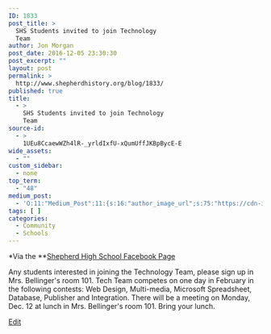 ```yaml
---
ID: 1833
post_title: >
  SHS Students invited to join Technology
  Team
author: Jon Morgan
post_date: 2016-12-05 23:30:30
post_excerpt: ""
layout: post
permalink: >
  http://www.shepherdhistory.org/blog/1833/
published: true
title:
  - >
    SHS Students invited to join Technology
    Team
source-id:
  - >
    1UEu8CcaewWZh4lR-_yrldIxfU-xQumUffJKBpBycE-E
wide_assets:
  - ""
custom_sidebar:
  - none
top_term:
  - "48"
medium_post:
  - 'O:11:"Medium_Post":11:{s:16:"author_image_url";s:75:"https://cdn-images-1.medium.com/fit/c/200/200/1*SqJTY-3vzTSKsiqc5-cV_A.jpeg";s:10:"author_url";s:28:"https://medium.com/@morga2ja";s:11:"byline_name";N;s:12:"byline_email";N;s:10:"cross_link";s:2:"no";s:2:"id";s:12:"506b24a0efea";s:21:"follower_notification";s:2:"no";s:7:"license";s:19:"all-rights-reserved";s:14:"publication_id";s:12:"f45ad4d6ec92";s:6:"status";s:5:"draft";s:3:"url";s:41:"https://medium.com/@morga2ja/506b24a0efea";}'
tags: [ ]
categories:
  - Community
  - Schools
---
```

*Via the **[Shepherd High School Facebook Page](https://www.facebook.com/shepherdmihs/?fref=nf)

Any students interested in joining the Technology Team, please sign up in Mrs. Bellinger's room 101. Tech Team competes on one day in February in the following contests: Web Design, Multi-media, Microsoft Spreadsheet, Database, Publisher and Integration. There will be a meeting on Monday, Dec. 12 at lunch in Mrs. Bellinger's room 101. Bring your lunch.

[Edit](https://docs.google.com/document/d/1UEu8CcaewWZh4lR-_yrldIxfU-xQumUffJKBpBycE-E/edit?usp=sharing)
